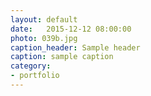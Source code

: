 ```yaml
---
layout: default
date:   2015-12-12 08:00:00
photo: 039b.jpg
caption_header: Sample header
caption: sample caption
category:
- portfolio
---
```

